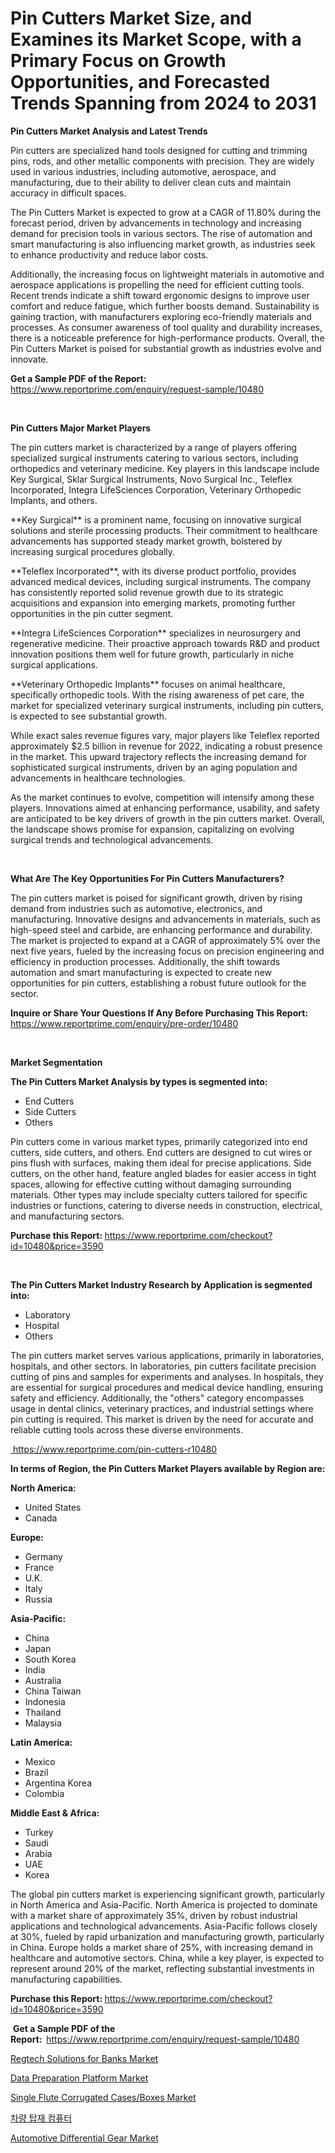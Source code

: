 <p><h1>Pin Cutters Market Size, and Examines its Market Scope, with a Primary Focus on Growth Opportunities, and Forecasted Trends Spanning from 2024 to 2031</h1></p><p><strong>Pin Cutters Market Analysis and Latest Trends</strong></p>
<p><p>Pin cutters are specialized hand tools designed for cutting and trimming pins, rods, and other metallic components with precision. They are widely used in various industries, including automotive, aerospace, and manufacturing, due to their ability to deliver clean cuts and maintain accuracy in difficult spaces. </p><p>The Pin Cutters Market is expected to grow at a CAGR of 11.80% during the forecast period, driven by advancements in technology and increasing demand for precision tools in various sectors. The rise of automation and smart manufacturing is also influencing market growth, as industries seek to enhance productivity and reduce labor costs. </p><p>Additionally, the increasing focus on lightweight materials in automotive and aerospace applications is propelling the need for efficient cutting tools. Recent trends indicate a shift toward ergonomic designs to improve user comfort and reduce fatigue, which further boosts demand. Sustainability is gaining traction, with manufacturers exploring eco-friendly materials and processes. As consumer awareness of tool quality and durability increases, there is a noticeable preference for high-performance products. Overall, the Pin Cutters Market is poised for substantial growth as industries evolve and innovate.</p></p>
<p><strong>Get a Sample PDF of the Report:&nbsp;</strong> <a href="https://www.reportprime.com/enquiry/request-sample/10480">https://www.reportprime.com/enquiry/request-sample/10480</a></p>
<p>&nbsp;</p>
<p><strong>Pin Cutters Major Market Players</strong></p>
<p><p>The pin cutters market is characterized by a range of players offering specialized surgical instruments catering to various sectors, including orthopedics and veterinary medicine. Key players in this landscape include Key Surgical, Sklar Surgical Instruments, Novo Surgical Inc., Teleflex Incorporated, Integra LifeSciences Corporation, Veterinary Orthopedic Implants, and others.</p><p>**Key Surgical** is a prominent name, focusing on innovative surgical solutions and sterile processing products. Their commitment to healthcare advancements has supported steady market growth, bolstered by increasing surgical procedures globally.</p><p>**Teleflex Incorporated**, with its diverse product portfolio, provides advanced medical devices, including surgical instruments. The company has consistently reported solid revenue growth due to its strategic acquisitions and expansion into emerging markets, promoting further opportunities in the pin cutter segment.</p><p>**Integra LifeSciences Corporation** specializes in neurosurgery and regenerative medicine. Their proactive approach towards R&D and product innovation positions them well for future growth, particularly in niche surgical applications.</p><p>**Veterinary Orthopedic Implants** focuses on animal healthcare, specifically orthopedic tools. With the rising awareness of pet care, the market for specialized veterinary surgical instruments, including pin cutters, is expected to see substantial growth.</p><p>While exact sales revenue figures vary, major players like Teleflex reported approximately $2.5 billion in revenue for 2022, indicating a robust presence in the market. This upward trajectory reflects the increasing demand for sophisticated surgical instruments, driven by an aging population and advancements in healthcare technologies.</p><p>As the market continues to evolve, competition will intensify among these players. Innovations aimed at enhancing performance, usability, and safety are anticipated to be key drivers of growth in the pin cutters market. Overall, the landscape shows promise for expansion, capitalizing on evolving surgical trends and technological advancements.</p></p>
<p>&nbsp;</p>
<p><strong>What Are The Key Opportunities For Pin Cutters Manufacturers?</strong></p>
<p><p>The pin cutters market is poised for significant growth, driven by rising demand from industries such as automotive, electronics, and manufacturing. Innovative designs and advancements in materials, such as high-speed steel and carbide, are enhancing performance and durability. The market is projected to expand at a CAGR of approximately 5% over the next five years, fueled by the increasing focus on precision engineering and efficiency in production processes. Additionally, the shift towards automation and smart manufacturing is expected to create new opportunities for pin cutters, establishing a robust future outlook for the sector.</p></p>
<p><strong>Inquire or Share Your Questions If Any Before Purchasing This Report:</strong> <a href="https://www.reportprime.com/enquiry/pre-order/10480">https://www.reportprime.com/enquiry/pre-order/10480</a></p>
<p>&nbsp;</p>
<p><strong>Market Segmentation</strong></p>
<p><strong>The Pin Cutters Market Analysis by types is segmented into:</strong></p>
<p><ul><li>End Cutters</li><li>Side Cutters</li><li>Others</li></ul></p>
<p><p>Pin cutters come in various market types, primarily categorized into end cutters, side cutters, and others. End cutters are designed to cut wires or pins flush with surfaces, making them ideal for precise applications. Side cutters, on the other hand, feature angled blades for easier access in tight spaces, allowing for effective cutting without damaging surrounding materials. Other types may include specialty cutters tailored for specific industries or functions, catering to diverse needs in construction, electrical, and manufacturing sectors.</p></p>
<p><strong>Purchase this Report:&nbsp;</strong><a href="https://www.reportprime.com/checkout?id=10480&price=3590">https://www.reportprime.com/checkout?id=10480&price=3590</a></p>
<p>&nbsp;</p>
<p><strong>The Pin Cutters Market Industry Research by Application is segmented into:</strong></p>
<p><ul><li>Laboratory</li><li>Hospital</li><li>Others</li></ul></p>
<p><p>The pin cutters market serves various applications, primarily in laboratories, hospitals, and other sectors. In laboratories, pin cutters facilitate precision cutting of pins and samples for experiments and analyses. In hospitals, they are essential for surgical procedures and medical device handling, ensuring safety and efficiency. Additionally, the "others" category encompasses usage in dental clinics, veterinary practices, and industrial settings where pin cutting is required. This market is driven by the need for accurate and reliable cutting tools across these diverse environments.</p></p>
<p><a href="https://www.reportprime.com/pin-cutters-r10480">&nbsp;https://www.reportprime.com/pin-cutters-r10480</a></p>
<p><strong>In terms of Region, the Pin Cutters Market Players available by Region are:</strong></p>
<p>
    <p> <strong> North America: </strong>
        <ul>
            <li>United States</li>
            <li>Canada</li>
        </ul>
        </p> 
    <p> <strong> Europe: </strong>
        <ul>
            <li>Germany</li>
            <li>France</li>
            <li>U.K.</li>
            <li>Italy</li>
            <li>Russia</li>
        </ul>
        </p> 
    <p> <strong> Asia-Pacific: </strong>
        <ul>
            <li>China</li>
            <li>Japan</li>
            <li>South Korea</li>
            <li>India</li>
            <li>Australia</li>
            <li>China Taiwan</li>
            <li>Indonesia</li>
            <li>Thailand</li>
            <li>Malaysia</li>
        </ul>
        </p> 
    <p> <strong> Latin America: </strong>
        <ul>
            <li>Mexico</li>
            <li>Brazil</li>
            <li>Argentina Korea</li>
            <li>Colombia</li>
        </ul>
        </p> 
    <p> <strong> Middle East & Africa: </strong>
        <ul>
            <li>Turkey</li>
            <li>Saudi</li>
            <li>Arabia</li>
            <li>UAE</li>
            <li>Korea</li>
        </ul>
    </p>
    </p>
<p><p>The global pin cutters market is experiencing significant growth, particularly in North America and Asia-Pacific. North America is projected to dominate with a market share of approximately 35%, driven by robust industrial applications and technological advancements. Asia-Pacific follows closely at 30%, fueled by rapid urbanization and manufacturing growth, particularly in China. Europe holds a market share of 25%, with increasing demand in healthcare and automotive sectors. China, while a key player, is expected to represent around 20% of the market, reflecting substantial investments in manufacturing capabilities.</p></p>
<p><strong>Purchase this Report: </strong><a href="https://www.reportprime.com/checkout?id=10480&price=3590">https://www.reportprime.com/checkout?id=10480&price=3590</a></p>
<p>&nbsp;<strong>Get a Sample PDF of the Report:&nbsp;&nbsp;</strong><a href="https://www.reportprime.com/enquiry/request-sample/10480">https://www.reportprime.com/enquiry/request-sample/10480</a></p>
<p><strong></strong></p>
<p><p><a href="https://www.linkedin.com/pulse/regtech-solutions-banks-market-size-segmentation-trends-growth-updxf?trackingId=X2ygnwh%2FQqeguNwVuV4VKQ%3D%3D">Regtech Solutions for Banks Market</a></p><p><a href="https://www.linkedin.com/pulse/data-preparation-platform-market-growth-outlook-from-2024-2031-xmpyf?trackingId=Qz%2BcyRaPRu6BiVYQzvCPKQ%3D%3D">Data Preparation Platform Market</a></p><p><a href="https://medium.com/@candicecromwelld631/the-growth-of-the-single-flute-corrugated-cases-boxes-market-has-been-significant-driven-by-7ed15e10a51a">Single Flute Corrugated Cases/Boxes Market</a></p><p><a href="https://medium.com/@deandreclark78/%EC%84%B8%EA%B3%84-vihicle-mount-computer-market-%EC%9D%80-2024%EC%97%90%EC%84%9C-2031%EB%A1%9C-%EC%97%B0%ED%8F%89%EA%B7%A0-%EC%A6%9D%EA%B0%80%EC%9C%A8%EC%9D%84-%EB%B3%B4%EC%9D%BC-%EA%B2%83%EC%9C%BC%EB%A1%9C-%EC%98%88%EC%83%81%EB%90%A9%EB%8B%88%EB%8B%A4-00c1529cc1a6?postPublishedType=initial">차량 탑재 컴퓨터</a></p><p><a href="https://issuu.com/reportprime-2/docs/automotive-differential-gear-market_e835b29ac934a3">Automotive Differential Gear Market</a></p></p>